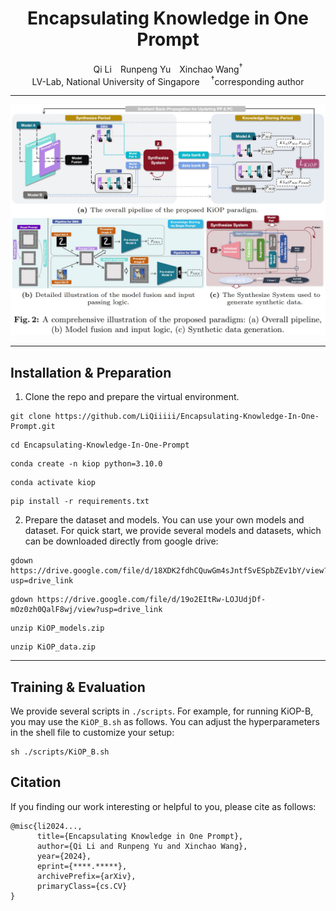 <div align="center">
<h1>Encapsulating Knowledge in One Prompt</h1>

<div>
Qi Li&emsp;Runpeng Yu&emsp;Xinchao Wang<sup>&dagger;</sup>
</div>
<div>
    LV-Lab, National University of Singapore&emsp;
    <sup>&dagger;</sup>corresponding author 
</div>
</div>

---
![overall_structure](./datafree/ECCV2024_KiOP_pipeline.jpg)

---

## Installation & Preparation

1. Clone the repo and prepare the virtual environment.

```
git clone https://github.com/LiQiiiii/Encapsulating-Knowledge-In-One-Prompt.git
```

```
cd Encapsulating-Knowledge-In-One-Prompt
```

```
conda create -n kiop python=3.10.0
```

```
conda activate kiop
```

```
pip install -r requirements.txt
```

2. Prepare the dataset and models. You can use your own models and dataset. For quick start, we provide several models and datasets, which can be downloaded directly from google drive:

```
gdown https://drive.google.com/file/d/18XDK2fdhCQuwGm4sJntfSvESpbZEv1bY/view?usp=drive_link
```

```
gdown https://drive.google.com/file/d/19o2EItRw-LOJUdjDf-mOz0zh0QalF8wj/view?usp=drive_link
```

```
unzip KiOP_models.zip
```

```
unzip KiOP_data.zip
```


---

## Training & Evaluation

We provide several scripts in ```./scripts```. For example, for running KiOP-B, you may use the ```KiOP_B.sh``` as follows. You can adjust the hyperparameters in the shell file to customize your setup:

```
sh ./scripts/KiOP_B.sh
```

## Citation

If you finding our work interesting or helpful to you, please cite as follows:

```
@misc{li2024...,
      title={Encapsulating Knowledge in One Prompt}, 
      author={Qi Li and Runpeng Yu and Xinchao Wang},
      year={2024},
      eprint={****.*****},
      archivePrefix={arXiv},
      primaryClass={cs.CV}
}
```
